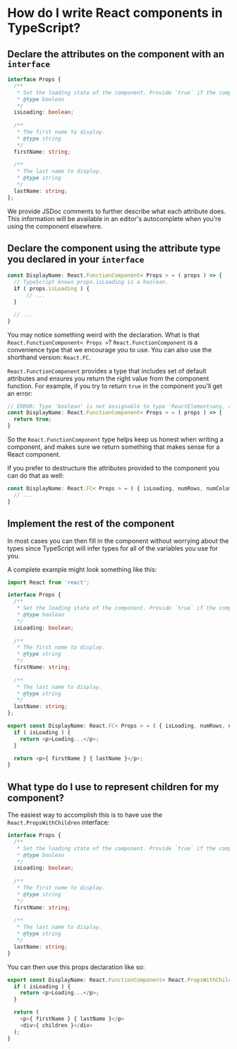 # How do I write React components in TypeScript?

## Declare the attributes on the component with an `interface`

```ts
interface Props {
  /**
   * Set the loading state of the component. Provide `true` if the component should show a loading state.
   * @type boolean
   */
  isLoading: boolean;
  
  /**
   * The first name to display.
   * @type string
   */
  firstName: string;
  
  /**
   * The last name to display.
   * @type string
   */
  lastName: string;
};
```

We provide JSDoc comments to further describe what each attribute does.
This information will be available in an editor's autocomplete when you're using the component elsewhere.

## Declare the component using the attribute type you declared in your `interface`

```ts
const DisplayName: React.FunctionComponent< Props > = ( props ) => {
  // TypeScript knows props.isLoading is a boolean.
  if ( props.isLoading ) {
      // ...
  }

  // ...
}
```

You may notice something weird with the declaration.
What is that `React.FunctionComponent< Props >`?
`React.FunctionComponent` is a convenience type that we encourage you to use.
You can also use the shorthand version: `React.FC`.

`React.FunctionComponent` provides a type that includes set of default attributes and ensures you return the right value from the component function.
For example, if you try to return `true` in the component you'll get an error:

```ts
// ERROR: Type 'boolean' is not assignable to type 'ReactElement<any, any>'.
const DisplayName: React.FunctionComponent< Props > = ( props ) => {
  return true;
}
```

So the `React.FunctionComponent` type helps keep us honest when writing a component, and makes sure we return something that makes sense for a React component.

If you prefer to destructure the attributes provided to the component you can do that as well:

```ts
const DisplayName: React.FC< Props > = ( { isLoading, numRows, numColumns } ) => {
  // ...
}
```

## Implement the rest of the component

In most cases you can then fill in the component without worrying about the types since TypeScript will infer types for all of the variables you use for you.

A complete example might look something like this:

```ts
import React from 'react';

interface Props {
  /**
   * Set the loading state of the component. Provide `true` if the component should show a loading state.
   * @type boolean
   */
  isLoading: boolean;
  
  /**
   * The first name to display.
   * @type string
   */
  firstName: string;
  
  /**
   * The last name to display.
   * @type string
   */
  lastName: string;
};

export const DisplayName: React.FC< Props > = ( { isLoading, numRows, numColumns } ) => {
  if ( isLoading ) {
    return <p>Loading...</p>;
  }

  return <p>{ firstName } { lastName }</p>;
}
```

## What type do I use to represent children for my component?

The easiest way to accomplish this is to have use the `React.PropsWithChildren` interface:

```ts
interface Props {
  /**
   * Set the loading state of the component. Provide `true` if the component should show a loading state.
   * @type boolean
   */
  isLoading: boolean;
  
  /**
   * The first name to display.
   * @type string
   */
  firstName: string;
  
  /**
   * The last name to display.
   * @type string
   */
  lastName: string;
}
```

You can then use this props declaration like so:

```ts
export const DisplayName: React.FunctionComponent< React.PropsWithChildren< Props > > = ( { isLoading, numRows, numColumns, children } ) => {
  if ( isLoading ) {
    return <p>Loading...</p>;
  }

  return (
    <p>{ firstName } { lastName }</p>
    <div>{ children }</div>
  );
}
```
